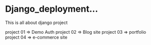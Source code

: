 # Django_deployment...

This is all about django project

project 01 => Demo Auth
project 02 => Blog site
project 03 => portfolio
project 04 => e-commerce site
